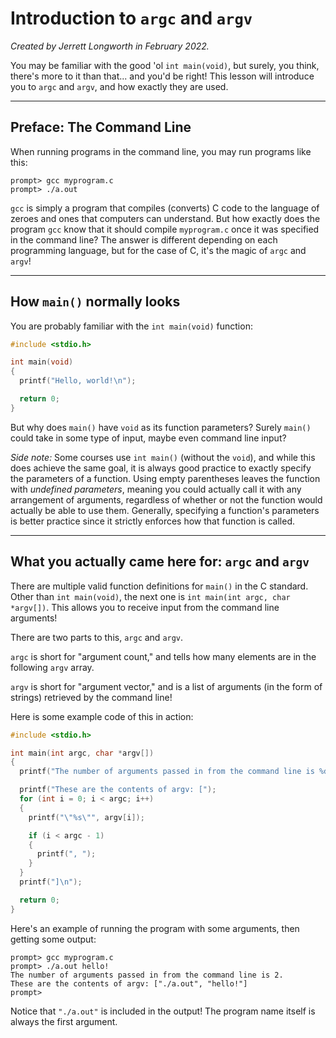 # Introduction to `argc` and `argv`

*Created by Jerrett Longworth in February 2022.*

You may be familiar with the good 'ol `int main(void)`, but surely, you think, there's more to it than that... and you'd be right! This lesson will introduce you to `argc` and `argv`, and how exactly they are used.

---

## Preface: The Command Line

When running programs in the command line, you may run programs like this:

```
prompt> gcc myprogram.c
prompt> ./a.out
```

`gcc` is simply a program that compiles (converts) C code to the language of zeroes and ones that computers can understand. But how exactly does the program `gcc` know that it should compile `myprogram.c` once it was specified in the command line? The answer is different depending on each programming language, but for the case of C, it's the magic of `argc` and `argv`!

---

## How `main()` normally looks

You are probably familiar with the `int main(void)` function:

``` c
#include <stdio.h>

int main(void)
{
  printf("Hello, world!\n");

  return 0;
}
```

But why does `main()` have `void` as its function parameters? Surely `main()` could take in some type of input, maybe even command line input?

*Side note:* Some courses use `int main()` (without the `void`), and while this does achieve the same goal, it is always good practice to exactly specify the parameters of a function. Using empty parentheses leaves the function with *undefined parameters*, meaning you could actually call it with any arrangement of arguments, regardless of whether or not the function would actually be able to use them. Generally, specifying a function's parameters is better practice since it strictly enforces how that function is called.

---

## What you actually came here for: `argc` and `argv`

There are multiple valid function definitions for `main()` in the C standard. Other than `int main(void)`, the next one is `int main(int argc, char *argv[])`. This allows you to receive input from the command line arguments!

There are two parts to this, `argc` and `argv`.

`argc` is short for "argument count," and tells how many elements are in the following `argv` array.

`argv` is short for "argument vector," and is a list of arguments (in the form of strings) retrieved by the command line!

Here is some example code of this in action:

``` c
#include <stdio.h>

int main(int argc, char *argv[])
{
  printf("The number of arguments passed in from the command line is %d.\n", argc);

  printf("These are the contents of argv: [");
  for (int i = 0; i < argc; i++)
  {
    printf("\"%s\"", argv[i]);

    if (i < argc - 1)
    {
      printf(", ");
    }
  }
  printf("]\n");

  return 0;
}
```

Here's an example of running the program with some arguments, then getting some output:

```
prompt> gcc myprogram.c
prompt> ./a.out hello!
The number of arguments passed in from the command line is 2.
These are the contents of argv: ["./a.out", "hello!"]
prompt>
```

Notice that `"./a.out"` is included in the output! The program name itself is always the first argument.
